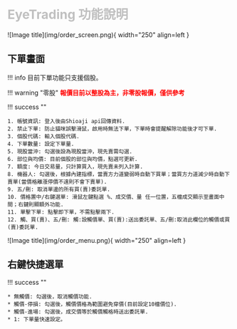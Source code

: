 # <font color="silver">EyeTrading 功能說明</font>

<div markdown>
![Image title](img/order_screen.png){ width="250" align=left }

## 下單畫面

!!! info
    目前下單功能只支援個股。

!!! warning "零股"
    <span style="font-weight:bold;color:red;"> 報價目前以整股為主，非零股報價，僅供參考</span>

!!! success ""

    1. 帳號資訊: 登入後由Shioaji api回傳資料.
    2. 禁止下單: 防止貓咪誤擊滑鼠，啟用時無法下單，下單時會提醒解除功能後才可下單.
    3. 個股代碼: 輸入個股代碼.
    4. 下單數量: 設定下單量.
    5. 現股當沖: 勾選後設為現股當沖，現先賣需勾選.
    6. 部位與均價: 目前個股的部位與均價，點選可更新.
    7. 額度: 今日交易量，只計算買入，現先賣未列入計算.
    8. 機器人: 勾選後，根據內建指標，當賣方力道變弱時自動下買單；當買方力道減少時自動下賣單(當價格離漲停價不遠則不會下賣單).
    9. 五/刪: 取消單邊的所有買(賣)委託單.
    10. 價格置中/右鍵選單: 滑鼠左鍵點選 %、成交價、量 任一位置，五檔成交顯示至畫面中間；右鍵則顯額外功能.
    11. 單擊下單: 點擊即下單，不需點擊兩下.
    12. 觸、買(賣)、五/刪: 觸:設觸價單、買(賣):送出委託單、五/刪:取消此欄位的觸價或買(賣)委託單.
</div>

<div markdown>
![Image title](img/order_menu.png){ width="250" align=left }

## 右鍵快捷選單

!!! success ""

    * 無觸價: 勾選後，取消觸價功能.
    * 觸價-停損: 勾選後，觸價價格為範圍避免穿價(目前設定10檔價位).
    * 觸價-進場: 勾選後，成交價等於觸價觸格時送出委託單.
    * 1: 下單量快速設定。
</div>


